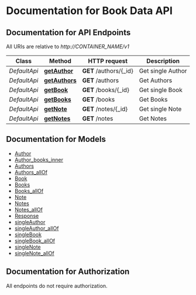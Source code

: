 # Documentation for Book Data API

<a name="documentation-for-api-endpoints"></a>
## Documentation for API Endpoints

All URIs are relative to *http://CONTAINER_NAME/v1*

| Class | Method | HTTP request | Description |
|------------ | ------------- | ------------- | -------------|
| *DefaultApi* | [**getAuthor**](Apis/DefaultApi.md#getauthor) | **GET** /authors/{_id} | Get single Author |
*DefaultApi* | [**getAuthors**](Apis/DefaultApi.md#getauthors) | **GET** /authors | Get Authors |
*DefaultApi* | [**getBook**](Apis/DefaultApi.md#getbook) | **GET** /books/{_id} | Get single Book |
*DefaultApi* | [**getBooks**](Apis/DefaultApi.md#getbooks) | **GET** /books | Get Books |
*DefaultApi* | [**getNote**](Apis/DefaultApi.md#getnote) | **GET** /notes/{_id} | Get single Note |
*DefaultApi* | [**getNotes**](Apis/DefaultApi.md#getnotes) | **GET** /notes | Get Notes |


<a name="documentation-for-models"></a>
## Documentation for Models

 - [Author](./Models/Author.md)
 - [Author_books_inner](./Models/Author_books_inner.md)
 - [Authors](./Models/Authors.md)
 - [Authors_allOf](./Models/Authors_allOf.md)
 - [Book](./Models/Book.md)
 - [Books](./Models/Books.md)
 - [Books_allOf](./Models/Books_allOf.md)
 - [Note](./Models/Note.md)
 - [Notes](./Models/Notes.md)
 - [Notes_allOf](./Models/Notes_allOf.md)
 - [Response](./Models/Response.md)
 - [singleAuthor](./Models/singleAuthor.md)
 - [singleAuthor_allOf](./Models/singleAuthor_allOf.md)
 - [singleBook](./Models/singleBook.md)
 - [singleBook_allOf](./Models/singleBook_allOf.md)
 - [singleNote](./Models/singleNote.md)
 - [singleNote_allOf](./Models/singleNote_allOf.md)


<a name="documentation-for-authorization"></a>
## Documentation for Authorization

All endpoints do not require authorization.

